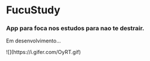 # FucuStudy
<h3>App para foca nos estudos para nao te destrair.</h3>
<p>
  <a align="center">Em desenvolvimento...</a>
</p>
![](https://i.gifer.com/OyRT.gif)
